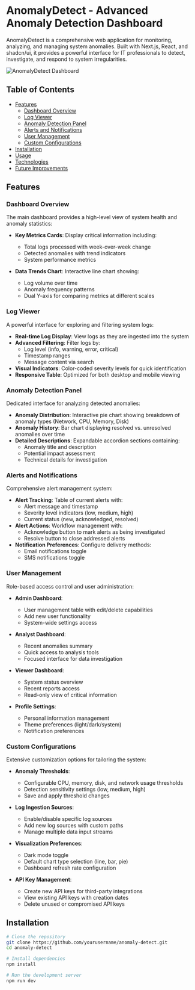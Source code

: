 # AnomalyDetect - Advanced Anomaly Detection Dashboard

AnomalyDetect is a comprehensive web application for monitoring, analyzing, and managing system anomalies. Built with Next.js, React, and shadcn/ui, it provides a powerful interface for IT professionals to detect, investigate, and respond to system irregularities.

![AnomalyDetect Dashboard](https://placeholder.svg?height=400&width=800)

## Table of Contents

- [Features](#features)
  - [Dashboard Overview](#dashboard-overview)
  - [Log Viewer](#log-viewer)
  - [Anomaly Detection Panel](#anomaly-detection-panel)
  - [Alerts and Notifications](#alerts-and-notifications)
  - [User Management](#user-management)
  - [Custom Configurations](#custom-configurations)
- [Installation](#installation)
- [Usage](#usage)
- [Technologies](#technologies)
- [Future Improvements](#future-improvements)

## Features

### Dashboard Overview

The main dashboard provides a high-level view of system health and anomaly statistics:

- **Key Metrics Cards**: Display critical information including:
  - Total logs processed with week-over-week change
  - Detected anomalies with trend indicators
  - System performance metrics

- **Data Trends Chart**: Interactive line chart showing:
  - Log volume over time
  - Anomaly frequency patterns
  - Dual Y-axis for comparing metrics at different scales

### Log Viewer

A powerful interface for exploring and filtering system logs:

- **Real-time Log Display**: View logs as they are ingested into the system
- **Advanced Filtering**: Filter logs by:
  - Log level (info, warning, error, critical)
  - Timestamp ranges
  - Message content via search
- **Visual Indicators**: Color-coded severity levels for quick identification
- **Responsive Table**: Optimized for both desktop and mobile viewing

### Anomaly Detection Panel

Dedicated interface for analyzing detected anomalies:

- **Anomaly Distribution**: Interactive pie chart showing breakdown of anomaly types (Network, CPU, Memory, Disk)
- **Anomaly History**: Bar chart displaying resolved vs. unresolved anomalies over time
- **Detailed Descriptions**: Expandable accordion sections containing:
  - Anomaly title and description
  - Potential impact assessment
  - Technical details for investigation

### Alerts and Notifications

Comprehensive alert management system:

- **Alert Tracking**: Table of current alerts with:
  - Alert message and timestamp
  - Severity level indicators (low, medium, high)
  - Current status (new, acknowledged, resolved)
- **Alert Actions**: Workflow management with:
  - Acknowledge button to mark alerts as being investigated
  - Resolve button to close addressed alerts
- **Notification Preferences**: Configure delivery methods:
  - Email notifications toggle
  - SMS notifications toggle

### User Management

Role-based access control and user administration:

- **Admin Dashboard**:
  - User management table with edit/delete capabilities
  - Add new user functionality
  - System-wide settings access

- **Analyst Dashboard**:
  - Recent anomalies summary
  - Quick access to analysis tools
  - Focused interface for data investigation

- **Viewer Dashboard**:
  - System status overview
  - Recent reports access
  - Read-only view of critical information

- **Profile Settings**:
  - Personal information management
  - Theme preferences (light/dark/system)
  - Notification preferences

### Custom Configurations

Extensive customization options for tailoring the system:

- **Anomaly Thresholds**:
  - Configurable CPU, memory, disk, and network usage thresholds
  - Detection sensitivity settings (low, medium, high)
  - Save and apply threshold changes

- **Log Ingestion Sources**:
  - Enable/disable specific log sources
  - Add new log sources with custom paths
  - Manage multiple data input streams

- **Visualization Preferences**:
  - Dark mode toggle
  - Default chart type selection (line, bar, pie)
  - Dashboard refresh rate configuration

- **API Key Management**:
  - Create new API keys for third-party integrations
  - View existing API keys with creation dates
  - Delete unused or compromised API keys

## Installation

```bash
# Clone the repository
git clone https://github.com/yourusername/anomaly-detect.git
cd anomaly-detect

# Install dependencies
npm install

# Run the development server
npm run dev
